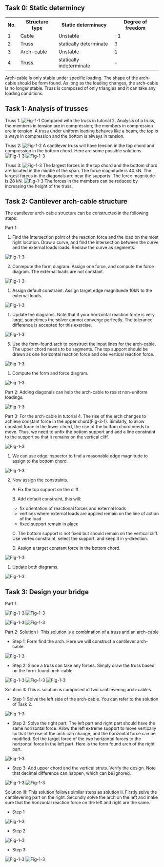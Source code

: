## Task 0: Static determincy
<table>
  <tr>
    <th>No.</th>
    <th>Structure type</th>
    <th>Static determinacy</th>
    <th>Degree of freedom</th>
  </tr>
  <tr>
    <td>1</td>
    <td>Cable</td>
    <td>Unstable</td>
    <td>-1</td>
  </tr>
  <tr>
    <td>2</td>
    <td>Truss</td>
    <td>statically determinate</td>
    <td>3</td>
  </tr>
  <tr>
    <td>3</td>
    <td>Arch-cable</td>
    <td>Unstable</td>
    <td>1</td>
  </tr>
  <tr>
    <td>4</td>
    <td>Truss</td>
    <td>statically indeterminate</td>
    <td>-</td>
  </tr>
</table>


Arch-cable is only stable under specific loading. The shape of the arch-cable should be form found. As long as the loading changes, the arch-cable is no longer stable. Truss is composed of only triangles and it can take any loading conditions. 

## Task 1: Analysis of trusses

Truss 1: 
![Fig-1-1](../../.gitbook/assets/4ex_1.1.png)
Compared with the truss in tutorial 2. Analysis of a truss, the members in tension are in compression; the members in compression are in tension. A truss under uniform loading behaves like a beam, the top is always in compression and the bottom is always in tension. 


Truss 2: 
![Fig-1-2](../../.gitbook/assets/4ex_1.2.png)
A cantilever truss will have tension in the top chord and compression in the bottom chord. Here are some possible solutions. 
![Fig-1-3](../../.gitbook/assets/4ex_1.2_1.png)
![Fig-1-3](../../.gitbook/assets/4ex_1.2_2.png)

Truss 3: 
![Fig-1-3](../../.gitbook/assets/4ex_1.3.png)
The largest forces in the top chord and the bottom chord are located in the middle of the span. The force magnitude is 40 kN. The largest forces in the diagonals are near the supports. The force magnitude is 28 kN. 
![Fig-1-3](../../.gitbook/assets/4ex_1.3_1.png)
The forces in the members can be reduced by increasing the height of the truss, 


## Task 2: Cantilever arch-cable structure
The cantilever arch-cable structure can be constructed in the following steps: 

Part 1: 
1. Find the intersection point of the reaction force and the load on the most right location. Draw a curve, and find the intersection between the curve and the external loads loads. Redraw the curve as segments. 

![Fig-1-3](../../.gitbook/assets/4ex_2.1.png)

2. Conmpute the form diagram. Assign one force, and compute the force diagram. The external loads are not constant. 
   
![Fig-1-3](../../.gitbook/assets/4ex_2.2.png) 

1. Assign default constraint. Assign target edge magnituede 10kN to the external loads. 
   
![Fig-1-3](../../.gitbook/assets/4ex_2.3.png)

1. Update the diagrams. Note that if your horizontal reaction force is very large, sometimes the solver cannot converge perfectly. The tolerance difference is accepted for this exercise. 
   
![Fig-1-3](../../.gitbook/assets/4ex_2.4.png)

5. Use the form-found arch to construct the input lines for the arch-cable. The upper chord needs to be segments. The top support should be drawn as one horizontal reaction force and one vertical reaction force. 
   
![Fig-1-3](../../.gitbook/assets/4ex_2.5.png)

1. Compute the form and force diagram. 
   
![Fig-1-3](../../.gitbook/assets/4ex_2.6.png)

Part 2: 
Adding diagonals can help the arch-cable to resist non-uniform loadings. 

![Fig-1-3](../../.gitbook/assets/4ex_2.7.png)

Part 3:
For the arch-cable in tutorial 4. The rise of the arch changes to achieve constant force in the upper chord(Fig-3-1). Similarly, to allow constant force in the lower chord, the rise of the bottom chord needs to move. Thus, we need to unfix the bottom support and add a line constraint to the support so that it remains on the vertical cliff. 

![Fig-1-3](../../.gitbook/assets/arch_cable_constant_compare.png)

1. We can use edge inspector to find a reasonable edge magnitude to assign to the bottom chord. 
   
![Fig-1-3](../../.gitbook/assets/4ex_2.8.png)

2. Now assign the constraints. 
   
   A. Fix the top support on the cliff.

   B. Add default constraint, this will:
   - fix orientation of reactional forces and external loads
   - vertices where external loads are applied remain on the line of action of the load
   - fixed support remain in place
  
   C. The bottom support is not fixed but should remain on the vertical cliff. Use vertex constraint, select the support, and keep it in y-direction. 

   D. Assign a target constant force in the bottom chord.

![Fig-1-3](../../.gitbook/assets/4ex_2.9.png)

1. Update both diagrams. 
   
![Fig-1-3](../../.gitbook/assets/4ex_2.10.png)

## Task 3: Design your bridge

Part 1:

![Fig-1-3](../../.gitbook/assets/truss_cable1.png)
![Fig-1-3](../../.gitbook/assets/truss_cable1_pipe.png)

![Fig-1-3](../../.gitbook/assets/sus_opt2.png)
![Fig-1-3](../../.gitbook/assets/sus_opt2_pipe.png)



Part 2:
Solution I: This solution is a combination of a truss and an arch-cable
- Step 1: Form find the arch. Here we will construct a cantilever arch-cable. 
  
![Fig-1-3](../../.gitbook/assets/task3_truss_cable.png)
- Step 2: Since a truss can take any forces. Simply draw the truss based on the form-found arch-cable. 

![Fig-1-3](../../.gitbook/assets/task3_truss_force.png)
![Fig-1-3](../../.gitbook/assets/task3_truss_form_pipe.png)
![Fig-1-3](../../.gitbook/assets/task3_truss_form.png)

Solution II: This is solution is composed of two cantilevering arch-cables. 
- Step 1: Solve the left side of the arch-cable. You can refer to the solution of Task 2. 
  
![Fig-1-3](../../.gitbook/assets/arch_cable_left.png)

- Step 2: Solve the right part. The left part and right part should have the same horizontal force. Allow the left extreme support to move vertically so that the rise of the arch can change, and the horizontal force can be modified. Set the target force of the two horizontal forces to the horizontal force in the left part. Here is the form found arch of the right part. 
  
![Fig-1-3](../../.gitbook/assets/arch_cable_right.png)

- Step 3: Add upper chord and the vertical struts. Verify the design. Note that decimal difference can happen, which can be ignored. 
   
![Fig-1-3](../../.gitbook/assets/arch_cable_1.png)
![Fig-1-3](../../.gitbook/assets/arch_cable_2.png)

Solution III: This solution follows similar steps as solution II. Firstly solve the cantilevering part on the right. Secondly solve the arch on the left and make sure that the horizontal reaction force on the left and right are the same. 

- Step 1
  
![Fig-1-3](../../.gitbook/assets/sus_right.png)

- Step 2
  
![Fig-1-3](../../.gitbook/assets/sus_left.png)

- Step 3
  
![Fig-1-3](../../.gitbook/assets/sus_1.png)
![Fig-1-3](../../.gitbook/assets/sus_2.png)
